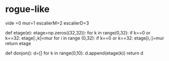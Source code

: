 # rogue-like

vide =0
mur=1
escalierM=2
escalierD=3


def etage(e):
  etage=np.zeros((32,32)):
  for k in range(0,32):
    if k==0 or k==32:
      etage[:,k]=mur
  for i in range (0,32):
    if k==0 or k==32:
      etage[i,:]=mur
  return etage
  
def donjon():
  d=[]
  for k in range(0,10):
    d.append(etage(k))
  return d
